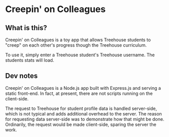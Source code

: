 # Creepin' on Colleagues

## What is this?

Creepin' on Colleagues is a toy app that allows Treehouse students to "creep" on each other's progress though the Treehouse curriculum. 

To use it, simply enter a Treehouse student's Treehouse username. The students stats will load.

## Dev notes

Creepin' on Colleagues is a Node.js app built with Express.js and serving a static front-end. In fact, at present, there are not scripts running on the client-side.

The request to Treehouse for student profile data is handled server-side, which is not typical and adds additional overhead to the server. The reason for requesting data server-side was to demonstrate how that might be done. Ordinarily, the request would be made client-side, sparing the server the work.